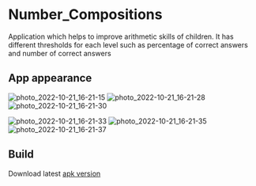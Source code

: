 # Number_Compositions
Application which helps to improve arithmetic skills of children. It has different thresholds for each level such as percentage of correct answers and number of correct answers

## App appearance
![photo_2022-10-21_16-21-15](https://user-images.githubusercontent.com/99041432/197208478-adabf357-8ffb-4f2d-9665-10f7244232a2.jpg)
![photo_2022-10-21_16-21-28](https://user-images.githubusercontent.com/99041432/197208554-5b1b30ba-b607-451a-985e-701e44266529.jpg)
![photo_2022-10-21_16-21-30](https://user-images.githubusercontent.com/99041432/197208607-78ef3213-513f-4b5d-9c42-3148c4ea9e2a.jpg)


![photo_2022-10-21_16-21-33](https://user-images.githubusercontent.com/99041432/197208661-c26167cf-1298-4c79-b595-10a9ad5c8380.jpg)
![photo_2022-10-21_16-21-35](https://user-images.githubusercontent.com/99041432/197208729-4ae7d3ea-1280-4255-bc42-75218dc8dcb1.jpg)
![photo_2022-10-21_16-21-37](https://user-images.githubusercontent.com/99041432/197208783-b88cbf0d-70e7-4005-9bba-e8eff3a4363f.jpg)


## Build
Download latest [apk version](https://drive.google.com/file/d/1XfMrSMainjE7fy6du2eDoPbcgXcpDxbQ/view?usp=sharing)
